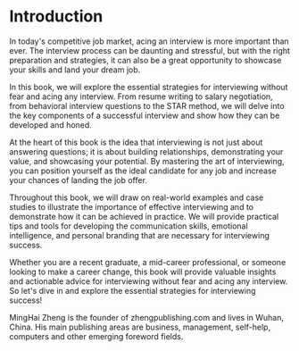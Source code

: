 # Introduction

In today's competitive job market, acing an interview is more important than ever. The interview process can be daunting and stressful, but with the right preparation and strategies, it can also be a great opportunity to showcase your skills and land your dream job.

In this book, we will explore the essential strategies for interviewing without fear and acing any interview. From resume writing to salary negotiation, from behavioral interview questions to the STAR method, we will delve into the key components of a successful interview and show how they can be developed and honed.

At the heart of this book is the idea that interviewing is not just about answering questions; it is about building relationships, demonstrating your value, and showcasing your potential. By mastering the art of interviewing, you can position yourself as the ideal candidate for any job and increase your chances of landing the job offer.

Throughout this book, we will draw on real-world examples and case studies to illustrate the importance of effective interviewing and to demonstrate how it can be achieved in practice. We will provide practical tips and tools for developing the communication skills, emotional intelligence, and personal branding that are necessary for interviewing success.

Whether you are a recent graduate, a mid-career professional, or someone looking to make a career change, this book will provide valuable insights and actionable advice for interviewing without fear and acing any interview. So let's dive in and explore the essential strategies for interviewing success!

MingHai Zheng is the founder of zhengpublishing.com and lives in Wuhan, China. His main publishing areas are business, management, self-help, computers and other emerging foreword fields.
